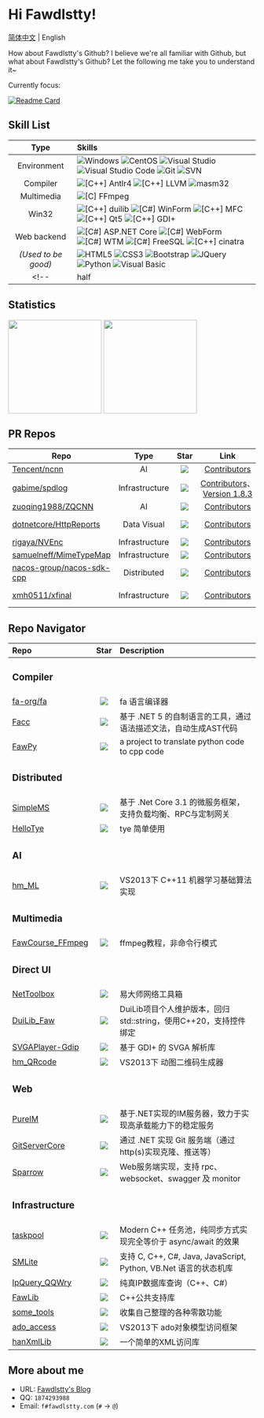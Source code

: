 # Hi Fawdlstty!

[简体中文](./README.md) | English

How about Fawdlstty's Github? I believe we're all familiar with Github, but what about Fawdlstty's Github? Let the following me take you to understand it~  

Currently focus:

[![Readme Card](https://github-readme-stats.vercel.app/api/pin/?username=fa-org&repo=fa&bg_color=00000010&text_color=c78944&show_owner=true)](https://github.com/fa-org/fa)

## Skill List

| Type | Skills |
| :---: | :--- |
| Environment | ![Windows](https://img.shields.io/badge/-Windows-0078D6?style=flat-square&logo=windows&logoColor=white) ![CentOS](https://img.shields.io/badge/-CentOS-262577?style=flat-square&logo=centos&logoColor=white) ![Visual Studio](https://img.shields.io/badge/-Visual_Studio-5C2D91?style=flat-square&logo=visual-studio&logoColor=white) ![Visual Studio Code](https://img.shields.io/badge/-Visual_Studio_Code-007ACC?style=flat-square&logo=visual-studio-code&logoColor=white) ![Git](https://img.shields.io/badge/-Git-F05032?style=flat-square&logo=git&logoColor=white) ![SVN](https://img.shields.io/badge/-SVN-7E9BC7?style=flat-square&logo=subversion&logoColor=white) |
| Compiler | ![[C++] Antlr4](https://img.shields.io/badge/C++-Antlr4-ef2e24?style=flat-square&logo=c%2b%2b&logoColor=white) ![[C++] LLVM](https://img.shields.io/badge/C++-LLVM-666985?style=flat-square&logo=C%2b%2b&logoColor=white) ![masm32](https://img.shields.io/badge/Assembly-masm32-660055?style=flat-square&logo=windows&logoColor=white) |
| Multimedia | ![[C] FFmpeg](https://img.shields.io/badge/C-FFmpeg-660033?style=flat-square&logo=c&logoColor=white) |
| Win32 | ![[C++] duilib](https://img.shields.io/badge/C++-duilib-006633?style=flat-square&logo=C%2b%2b&logoColor=white) ![[C#] WinForm](https://img.shields.io/badge/C%23-WinForm-006666?style=flat-square&logo=.NET&logoColor=white) ![[C++] MFC](https://img.shields.io/badge/C++-MFC-006699?style=flat-square&logo=C%2b%2b&logoColor=white) ![[C++] Qt5](https://img.shields.io/badge/C++-Qt5-0066cc?style=flat-square&logo=C%2b%2b&logoColor=white) ![[C++] GDI+](https://img.shields.io/badge/C++-GDI+-660066?style=flat-square&logo=C%2b%2b&logoColor=white) |
| Web backend | ![[C#] ASP.NET Core](https://img.shields.io/badge/C%23-ASP.NET_Core-333333?style=flat-square&logo=.NET&logoColor=white) ![[C#] WebForm](https://img.shields.io/badge/C%23-WebForm-333366?style=flat-square&logo=.NET&logoColor=white) ![[C#] WTM](https://img.shields.io/badge/C%23-WTM-333399?style=flat-square&logo=.NET&logoColor=white) ![[C#] FreeSQL](https://img.shields.io/badge/C%23-FreeSQL-3333cc?style=flat-square&logo=.NET&logoColor=white) ![[C++] cinatra](https://img.shields.io/badge/C++-cinatra-3333ff?style=flat-square&logo=C%2b%2b&logoColor=white) |
| *(Used to be good)* | ![HTML5](https://img.shields.io/badge/-HTML5-E34F26?style=flat-square&logo=html5&logoColor=white) ![CSS3](https://img.shields.io/badge/-CSS3-1572B6?style=flat-square&logo=css3&logoColor=white) ![Bootstrap](https://img.shields.io/badge/-Bootstrap-563D7C?style=flat-square&logo=bootstrap&logoColor=white) ![JQuery](https://img.shields.io/badge/-JQuery-blue?style=flat-square&logo=jquery&logoColor=white) ![Python](https://img.shields.io/badge/-Python-3776AB?style=flat-square&logo=Python&logoColor=white) ![Visual Basic](https://img.shields.io/badge/-Visual%20Basic-954e0f?style=flat-square&logo=windows&logoColor=white) |
<!--| half | ![Flutter](https://img.shields.io/badge/-Flutter-23BDFD?style=flat-square&logo=flutter&logoColor=white) ![Docker](https://img.shields.io/badge/-Docker-2496ed?style=flat-square&logo=Docker&logoColor=white) ![[Python] Selenium](https://img.shields.io/badge/-Selenium-336600?style=flat-square&logo=Python&logoColor=white) ![[Python] Requests](https://img.shields.io/badge/-Requests-339933?style=flat-square&logo=Python&logoColor=white) |-->

## Statistics

<!--      &hide_border=true           -->

<p align="left">
<img height="190px" src="https://github-readme-stats.vercel.app/api?username=fawdlstty&theme=dracula&show_icons=true&count_private=true&include_all_commits=true&locale=en&line_height=24&bg_color=00000010&text_color=c78944" align = "center"/>
<img height="190px" src="https://github-readme-stats.vercel.app/api/top-langs/?username=fawdlstty&theme=dracula&layout=compact&locale=en&langs_count=10&bg_color=00000010&text_color=c78944" align = "center"/>
</p>

## PR Repos

| Repo | Type | Star | Link | Comment |
| --- | :---: | :---: | :---: | :---: |
| [Tencent/ncnn](https://github.com/Tencent/ncnn) | AI | ![](https://img.shields.io/github/stars/Tencent/ncnn.svg?style=flat-square) | [Contributors](https://github.com/Tencent/ncnn/graphs/contributors) | - |
| [gabime/spdlog](https://github.com/gabime/spdlog) | Infrastructure | ![](https://img.shields.io/github/stars/gabime/spdlog.svg?style=flat-square) | [Contributors](https://github.com/gabime/spdlog/graphs/contributors)、[Version 1.8.3](https://github.com/gabime/spdlog/releases/tag/v1.8.3) | New feature |
| [zuoqing1988/ZQCNN](https://github.com/zuoqing1988/ZQCNN) | AI | ![](https://img.shields.io/github/stars/zuoqing1988/ZQCNN.svg?style=flat-square) | [Contributors](https://github.com/zuoqing1988/ZQCNN/graphs/contributors) | Fix bug |
| [dotnetcore/HttpReports](https://github.com/dotnetcore/HttpReports) | Data Visual | ![](https://img.shields.io/github/stars/dotnetcore/HttpReports.svg?style=flat-square) | [Contributors](https://github.com/dotnetcore/HttpReports/graphs/contributors) | New feature |
| [rigaya/NVEnc](https://github.com/rigaya/NVEnc) | Infrastructure | ![](https://img.shields.io/github/stars/rigaya/NVEnc.svg?style=flat-square) | [Contributors](https://github.com/rigaya/NVEnc/graphs/contributors) | - |
| [samuelneff/MimeTypeMap](https://github.com/samuelneff/MimeTypeMap) | Infrastructure | ![](https://img.shields.io/github/stars/samuelneff/MimeTypeMap.svg?style=flat-square) | [Contributors](https://github.com/samuelneff/MimeTypeMap/graphs/contributors) | - |
| [nacos-group/nacos-sdk-cpp](https://github.com/nacos-group/nacos-sdk-cpp) | Distributed | ![](https://img.shields.io/github/stars/nacos-group/nacos-sdk-cpp.svg?style=flat-square) | [Contributors](https://github.com/nacos-group/nacos-sdk-cpp/graphs/contributors) | New feature |
| [xmh0511/xfinal](https://github.com/xmh0511/xfinal) | Infrastructure | ![](https://img.shields.io/github/stars/xmh0511/xfinal.svg?style=flat-square) | [Contributors](https://github.com/xmh0511/xfinal/graphs/contributors) | New feature |

## Repo Navigator

| Repo | Star | Description |
| :--- | :---: | :--- |
| <h3>Compiler</h3> |  |  |
| [fa-org/fa](https://github.com/fa-org/fa) | ![](https://img.shields.io/github/stars/fa-org/fa.svg?style=flat-square) | fa 语言编译器 |
| [Facc](https://github.com/fawdlstty/Facc) | ![](https://img.shields.io/github/stars/fawdlstty/Facc.svg?style=flat-square) | 基于 .NET 5 的自制语言的工具，通过语法描述文法，自动生成AST代码 |
| [FawPy](https://github.com/fawdlstty/FawPy) | ![](https://img.shields.io/github/stars/fawdlstty/FawPy.svg?style=flat-square) | a project to translate python code to cpp code |
| <h3>Distributed</h3> |  |  |
| [SimpleMS](https://github.com/fawdlstty/SimpleMS) | ![](https://img.shields.io/github/stars/fawdlstty/SimpleMS.svg?style=flat-square) | 基于 .Net Core 3.1 的微服务框架，支持负载均衡、RPC与定制网关 |
| [HelloTye](https://github.com/fawdlstty/HelloTye) | ![](https://img.shields.io/github/stars/fawdlstty/HelloTye.svg?style=flat-square) | tye 简单使用 |
| <h3>AI</h3> |  |  |
| [hm_ML](https://github.com/fawdlstty/hm_ML) | ![](https://img.shields.io/github/stars/fawdlstty/hm_ML.svg?style=flat-square) | VS2013下 C++11 机器学习基础算法实现 |
| <h3>Multimedia</h3> |  |  |
| [FawCourse_FFmpeg](https://github.com/fawdlstty/FawCourse_FFmpeg) | ![](https://img.shields.io/github/stars/fawdlstty/FawCourse_FFmpeg.svg?style=flat-square) | ffmpeg教程，非命令行模式 |
| <h3>Direct UI</h3> |  |  |
| [NetToolbox](https://github.com/fawdlstty/NetToolbox) | ![](https://img.shields.io/github/stars/fawdlstty/NetToolbox.svg?style=flat-square) | 易大师网络工具箱 |
| [DuiLib_Faw](https://github.com/fawdlstty/DuiLib_Faw) | ![](https://img.shields.io/github/stars/fawdlstty/DuiLib_Faw.svg?style=flat-square) | DuiLib项目个人维护版本，回归std::string，使用C++20，支持控件绑定 |
| [SVGAPlayer-Gdip](https://github.com/fawdlstty/SVGAPlayer-Gdip) | ![](https://img.shields.io/github/stars/fawdlstty/SVGAPlayer-Gdip.svg?style=flat-square) | 基于 GDI+ 的 SVGA 解析库 |
| [hm_QRcode](https://github.com/fawdlstty/hm_QRcode) | ![](https://img.shields.io/github/stars/fawdlstty/hm_QRcode.svg?style=flat-square) | VS2013下 动图二维码生成器 |
| <h3>Web</h3> |  |  |
| [PureIM](https://github.com/fawdlstty/PureIM) | ![](https://img.shields.io/github/stars/fawdlstty/PureIM.svg?style=flat-square) | 基于.NET实现的IM服务器，致力于实现高承载能力下的稳定服务 |
| [GitServerCore](https://github.com/fawdlstty/GitServerCore) | ![](https://img.shields.io/github/stars/fawdlstty/GitServerCore.svg?style=flat-square) | 通过 .NET 实现 Git 服务端（通过http(s)实现克隆、推送等） |
| [Sparrow](https://github.com/fawdlstty/Sparrow) | ![](https://img.shields.io/github/stars/fawdlstty/Sparrow.svg?style=flat-square) | Web服务端实现，支持 rpc、websocket、swagger 及 monitor |
| <h3>Infrastructure</h3> |  |  |
| [taskpool](https://github.com/fawdlstty/taskpool) | ![](https://img.shields.io/github/stars/fawdlstty/taskpool.svg?style=flat-square) | Modern C++ 任务池，纯同步方式实现完全等价于 async/await 的效果 |
| [SMLite](https://github.com/fawdlstty/SMLite) | ![](https://img.shields.io/github/stars/fawdlstty/SMLite.svg?style=flat-square) | 支持 C, C++, C#, Java, JavaScript, Python, VB.Net 语言的状态机库 |
| [IpQuery_QQWry](https://github.com/fawdlstty/IpQuery_QQWry) | ![](https://img.shields.io/github/stars/fawdlstty/IpQuery_QQWry.svg?style=flat-square) | 纯真IP数据库查询（C++、C#） |
| [FawLib](https://github.com/fawdlstty/FawLib) | ![](https://img.shields.io/github/stars/fawdlstty/FawLib.svg?style=flat-square) | C++公共支持库 |
| [some_tools](https://github.com/fawdlstty/some_tools) | ![](https://img.shields.io/github/stars/fawdlstty/some_tools.svg?style=flat-square) | 收集自己整理的各种零散功能 |
| [ado_access](https://github.com/fawdlstty/ado_access) | ![](https://img.shields.io/github/stars/fawdlstty/ado_access.svg?style=flat-square) | VS2013下 ado对象模型访问框架 |
| [hanXmlLib](https://github.com/fawdlstty/hanXmlLib) | ![](https://img.shields.io/github/stars/fawdlstty/hanXmlLib.svg?style=flat-square) | 一个简单的XML访问库 |

## More about me

- URL: [Fawdlstty's Blog](www.fawdlstty.com)
- QQ: `1874293988`
- Email: `f#fawdlstty.com` (`#` -> `@`)
